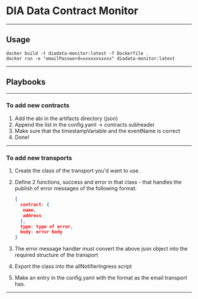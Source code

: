 # DIA Data Contract Monitor

---

## Usage

`docker build -t diadata-monitor:latest -f Dockerfile .` <br>
`docker run -e "emailPassword=xxxxxxxxxxx" diadata-monitor:latest`

---

## Playbooks

---

### To add new contracts

1. Add the abi in the artifacts directory (json)
2. Append the list in the config.yaml -> contracts subheader
3. Make sure that the timestampVariable and the eventName is correct
4. Done!

---

### To add new transports

1. Create the class of the transport you'd want to use.
2. Define 2 functions, success and error in that class - that handles the publish of error messages of the following format:

   ```json
   {
     contract: {
      name,
      address
     },
     type: type of error,
     body: error body
   }
   ```

3. The error message handler must convert the above json object into the required structure of the transport
4. Export the class into the allNotifierIngress script
5. Make an entry in the config.yaml with the format as the email transport has.

---
